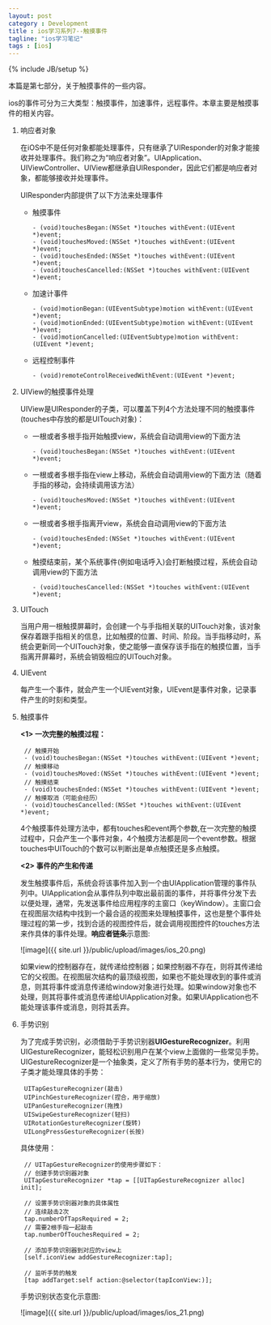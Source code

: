 ```yaml
---
layout: post
category : Development
title : ios学习系列7--触摸事件
tagline: "ios学习笔记"
tags : [ios]
---
```

{% include JB/setup %}

本篇是第七部分，关于触摸事件的一些内容。

ios的事件可分为三大类型：触摸事件，加速事件，远程事件。本章主要是触摸事件的相关内容。

1. 响应者对象

   在iOS中不是任何对象都能处理事件，只有继承了UIResponder的对象才能接收并处理事件。我们称之为“响应者对象”。UIApplication、UIViewController、UIView都继承自UIResponder，因此它们都是响应者对象，都能够接收并处理事件。
   
   UIResponder内部提供了以下方法来处理事件
   
   * 触摸事件
  
		 - (void)touchesBegan:(NSSet *)touches withEvent:(UIEvent *)event;
		 - (void)touchesMoved:(NSSet *)touches withEvent:(UIEvent *)event;
		 - (void)touchesEnded:(NSSet *)touches withEvent:(UIEvent *)event;
		 - (void)touchesCancelled:(NSSet *)touches withEvent:(UIEvent *)event;

   * 加速计事件
  
		 - (void)motionBegan:(UIEventSubtype)motion withEvent:(UIEvent *)event;
		 - (void)motionEnded:(UIEventSubtype)motion withEvent:(UIEvent *)event;
		 - (void)motionCancelled:(UIEventSubtype)motion withEvent:(UIEvent *)event;

   * 远程控制事件
  
		 - (void)remoteControlReceivedWithEvent:(UIEvent *)event;

2. UIView的触摸事件处理

   UIView是UIResponder的子类，可以覆盖下列4个方法处理不同的触摸事件(touches中存放的都是UITouch对象)：

	  * 一根或者多根手指开始触摸view，系统会自动调用view的下面方法
	  
	        - (void)touchesBegan:(NSSet *)touches withEvent:(UIEvent *)event;
	
	  * 一根或者多根手指在view上移动，系统会自动调用view的下面方法（随着手指的移动，会持续调用该方法）
	  
			- (void)touchesMoved:(NSSet *)touches withEvent:(UIEvent *)event;
	
	  * 一根或者多根手指离开view，系统会自动调用view的下面方法
	
			- (void)touchesEnded:(NSSet *)touches withEvent:(UIEvent *)event;
	
	  * 触摸结束前，某个系统事件(例如电话呼入)会打断触摸过程，系统会自动调用view的下面方法
	  
	        - (void)touchesCancelled:(NSSet *)touches withEvent:(UIEvent *)event;

3. UITouch

   当用户用一根触摸屏幕时，会创建一个与手指相关联的UITouch对象，该对象保存着跟手指相关的信息，比如触摸的位置、时间、阶段。当手指移动时，系统会更新同一个UITouch对象，使之能够一直保存该手指在的触摸位置，当手指离开屏幕时，系统会销毁相应的UITouch对象。

4. UIEvent

   每产生一个事件，就会产生一个UIEvent对象，UIEvent是事件对象，记录事件产生的时刻和类型。

5. 触摸事件

   **<1> 一次完整的触摸过程：**
   
		// 触摸开始
	    - (void)touchesBegan:(NSSet *)touches withEvent:(UIEvent *)event;
		// 触摸移动
		- (void)touchesMoved:(NSSet *)touches withEvent:(UIEvent *)event;
		// 触摸结束
		- (void)touchesEnded:(NSSet *)touches withEvent:(UIEvent *)event;
		// 触摸取消（可能会经历）
		- (void)touchesCancelled:(NSSet *)touches withEvent:(UIEvent *)event;

   4个触摸事件处理方法中，都有touches和event两个参数,在一次完整的触摸过程中，只会产生一个事件对象，4个触摸方法都是同一个event参数。根据touches中UITouch的个数可以判断出是单点触摸还是多点触摸。

   **<2> 事件的产生和传递**
    
   发生触摸事件后，系统会将该事件加入到一个由UIApplication管理的事件队列中。UIApplication会从事件队列中取出最前面的事件，并将事件分发下去以便处理，通常，先发送事件给应用程序的主窗口（keyWindow）。主窗口会在视图层次结构中找到一个最合适的视图来处理触摸事件，这也是整个事件处理过程的第一步，找到合适的视图控件后，就会调用视图控件的touches方法来作具体的事件处理。**响应者链条**示意图:

   ![image]({{ site.url }}/public/upload/images/ios_20.png)
   
   如果view的控制器存在，就传递给控制器；如果控制器不存在，则将其传递给它的父视图。在视图层次结构的最顶级视图，如果也不能处理收到的事件或消息，则其将事件或消息传递给window对象进行处理。如果window对象也不处理，则其将事件或消息传递给UIApplication对象。如果UIApplication也不能处理该事件或消息，则将其丢弃。

6. 手势识别

    为了完成手势识别，必须借助于手势识别器**UIGestureRecognizer**。利用UIGestureRecognizer，能轻松识别用户在某个view上面做的一些常见手势。UIGestureRecognizer是一个抽象类，定义了所有手势的基本行为，使用它的子类才能处理具体的手势：

	    UITapGestureRecognizer(敲击)
	    UIPinchGestureRecognizer(捏合，用于缩放)
	    UIPanGestureRecognizer(拖拽)
	    UISwipeGestureRecognizer(轻扫)
	    UIRotationGestureRecognizer(旋转)
	    UILongPressGestureRecognizer(长按)
  
   具体使用：
  
		// UITapGestureRecognizer的使用步骤如下：
		// 创建手势识别器对象
		UITapGestureRecognizer *tap = [[UITapGestureRecognizer alloc] init];
		
		// 设置手势识别器对象的具体属性
		// 连续敲击2次
		tap.numberOfTapsRequired = 2;
		// 需要2根手指一起敲击
		tap.numberOfTouchesRequired = 2;
		
		// 添加手势识别器到对应的view上
		[self.iconView addGestureRecognizer:tap];
		
		// 监听手势的触发
		[tap addTarget:self action:@selector(tapIconView:)];

   手势识别状态变化示意图:
   
   ![image]({{ site.url }}/public/upload/images/ios_21.png)